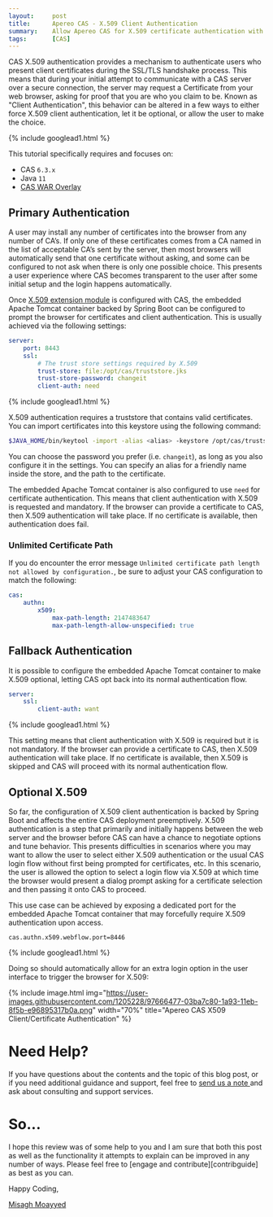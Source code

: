 ```yaml
---
layout:     post
title:      Apereo CAS - X.509 Client Authentication
summary:    Allow Apereo CAS for X.509 certificate authentication with Apache Tomcat, allowing the user to opt into a login flow backed by browser certificates.
tags:       [CAS]
---
```


CAS X.509 authentication provides a mechanism to authenticate users who present client certificates during the SSL/TLS handshake process. This means that during your initial attempt to communicate with a CAS server over a secure connection, the server may request a Certificate from your web browser, asking for proof that you are who you claim to be. Known as "Client Authentication", this behavior can be altered in a few ways to either force X.509 client authentication, let it be optional, or allow the user to make the choice.

{% include googlead1.html  %}

This tutorial specifically requires and focuses on:

- CAS `6.3.x`
- Java `11`
- [CAS WAR Overlay](https://github.com/apereo/cas-overlay-template)

## Primary Authentication

A user may install any number of certificates into the browser from any number of CA’s. If only one of these certificates comes from a CA named in the list of acceptable CA’s sent by the server, then most browsers will automatically send that one certificate without asking, and some can be configured to not ask when there is only one possible choice. This presents a user experience where CAS becomes transparent to the user after some initial setup and the login happens automatically. 

Once [X.509 extension module][x509] is configured with CAS, the embedded Apache Tomcat container backed by Spring Boot can be configured to prompt the browser for certificates and client authentication. This is usually achieved via the following settings:

```yml
server:
    port: 8443
    ssl:
        # The trust store settings required by X.509
        trust-store: file:/opt/cas/truststore.jks
        trust-store-password: changeit
        client-auth: need
```

{% include googlead1.html  %}

X.509 authentication requires a truststore that contains valid certificates. You can import certificates into this keystore using the following command:

```bash
$JAVA_HOME/bin/keytool -import -alias <alias> -keystore /opt/cas/truststore.jks -file <cert-file>
```

You can choose the password you prefer (i.e. `changeit`), as long as you also configure it in the settings. You can specify an alias for a friendly name inside the store, and the path to the certificate.

The embedded Apache Tomcat container is also configured to use `need` for certificate authentication. This means that client authentication with X.509 is requested and mandatory. If the browser can provide a certificate to CAS, then X.509 authentication will take place. If no certificate is available, then authentication does fail.

### Unlimited Certificate Path

If you do encounter the error message `Unlimited certificate path length not allowed by configuration.`, be sure to adjust your CAS configuration to match the following:

```yaml
cas:
    authn:
        x509:
            max-path-length: 2147483647
            max-path-length-allow-unspecified: true
```

## Fallback Authentication

It is possible to configure the embedded Apache Tomcat container to make X.509 optional, letting CAS opt back into its normal authentication flow.

```yml
server:
    ssl:
        client-auth: want
```

{% include googlead1.html  %}

This setting means that client authentication with X.509 is required but it is not mandatory. If the browser can provide a certificate to CAS, then X.509 authentication will take place. If no certificate is available, then X.509 is skipped and CAS will proceed with its normal authentication flow.

## Optional X.509

So far, the configuration of X.509 client authentication is backed by Spring Boot and affects the entire CAS deployment preemptively. X.509 authentication is a step that primarily and initially happens between the web server and the browser before CAS can have a chance to negotiate options and tune behavior. This presents difficulties in scenarios where you may want to allow the user to select either X.509 authentication or the usual CAS login flow without first being prompted for certificates, etc. In this scenario, the user is allowed the option to select a login flow via X.509 at which time the browser would present a dialog prompt asking for a certificate selection and then passing it onto CAS to proceed.

This use case can be achieved by exposing a dedicated port for the embedded Apache Tomcat container that may forcefully require X.509 authentication upon access. 

```properties
cas.authn.x509.webflow.port=8446
```

{% include googlead1.html  %}

Doing so should automatically allow for an extra login option in the user interface to trigger the browser for X.509:

{% include image.html img="https://user-images.githubusercontent.com/1205228/97666477-03ba7c80-1a93-11eb-8f5b-e96895317b0a.png"
width="70%" 
title="Apereo CAS X509 Client/Certificate Authentication" %}


# Need Help?

If you have questions about the contents and the topic of this blog post, or if you need additional guidance and support, feel free to [send us a note ](/#contact-section-header) and ask about consulting and support services.

# So...

I hope this review was of some help to you and I am sure that both this post as well as the functionality it attempts to explain can be improved in any number of ways. Please feel free to [engage and contribute][contribguide] as best as you can.

Happy Coding,

[Misagh Moayyed](https://fawnoos.com)

[x509]: https://apereo.github.io/cas/6.3.x/installation/X509-Authentication.html